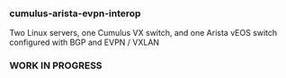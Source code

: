 ### cumulus-arista-evpn-interop

Two Linux servers, one Cumulus VX switch, and one Arista vEOS switch configured with BGP and EVPN / VXLAN

### WORK IN PROGRESS

